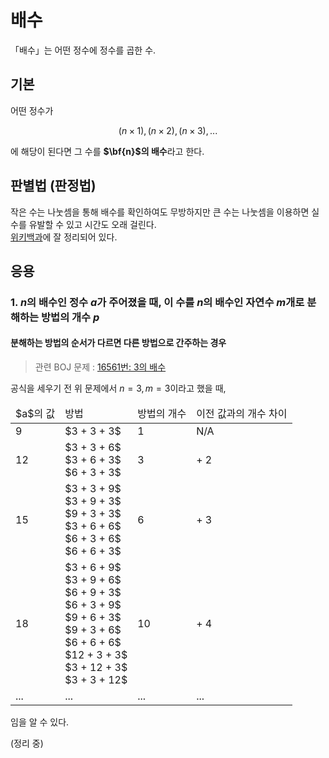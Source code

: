 배수
====
「배수」는 어떤 정수에 정수를 곱한 수.

기본
----
어떤 정수가

$$(n \times 1), (n \times 2), (n \times 3), ...$$

에 해당이 된다면 그 수를 **$\bf{n}$의 배수**라고 한다.

판별법 (판정법)
---------------
작은 수는 나눗셈을 통해 배수를 확인하여도 무방하지만 큰 수는 나눗셈을 이용하면 실수를 유발할 수 있고 시간도 오래 걸린다.  
[위키백과](https://ko.wikipedia.org/wiki/배수_판정법)에 잘 정리되어 있다.

응용
----
### 1. $n$의 배수인 정수 $a$가 주어졌을 때, 이 수를 $n$의 배수인 자연수 $m$개로 분해하는 방법의 개수 $p$

#### 분해하는 방법의 순서가 다르면 다른 방법으로 간주하는 경우
> 관련 BOJ 문제 : [16561번: 3의 배수](https://www.acmicpc.net/problem/16561)

공식을 세우기 전 위 문제에서 $n = 3, m = 3$이라고 했을 때,

<table>
    <thead>
        <tr>
            <td>$a$의 값</td>
            <td>방법</td>
            <td>방법의 개수</td>
            <td>이전 값과의 개수 차이</td>
        </tr>
    </thead>
    <tbody>
    <tr>
        <td>9</td>
        <td>$3 + 3 + 3$</td>
        <td>1</td>
        <td>N/A</td>
    </tr>
        <tr>
            <td>12</td>
            <td>$3 + 3 + 6$<br>$3 + 6 + 3$<br>$6 + 3 + 3$</td>
            <td>3</td>
            <td>+ 2</td>
        </tr>
        <tr>
            <td>15</td>
            <td>$3 + 3 + 9$<br>$3 + 9 + 3$<br>$9 + 3 + 3$<br>$3 + 6 + 6$<br>$6 + 3 + 6$<br>$6 + 6 + 3$</td>
            <td>6</td>
            <td>+ 3</td>
        </tr>
        <tr>
            <td>18</td>
            <td>$3 + 6 + 9$<br>$3 + 9 + 6$<br>$6 + 9 + 3$<br>$6 + 3 + 9$<br>$9 + 6 + 3$<br>$9 + 3 + 6$<br>$6 + 6 + 6$<br>$12 + 3 + 3$<br>$3 + 12 + 3$<br>$3 + 3 + 12$</td>
            <td>10</td>
            <td>+ 4</td>
        </tr>
        <tr>
            <td>...</td>
            <td>...</td>
            <td>...</td>
            <td>...</td>
        </tr>
    </tbody>
</table>

임을 알 수 있다.

(정리 중)

